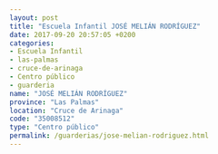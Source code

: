 ```yaml
---
layout: post
title: "Escuela Infantil JOSÉ MELIÁN RODRÍGUEZ"
date: 2017-09-20 20:57:05 +0200
categories:
- Escuela Infantil
- las-palmas
- cruce-de-arinaga
- Centro público
- guarderia
name: "JOSÉ MELIÁN RODRÍGUEZ"
province: "Las Palmas"
location: "Cruce de Arinaga"
code: "35008512"
type: "Centro público"
permalink: /guarderias/jose-melian-rodriguez.html
---
```

